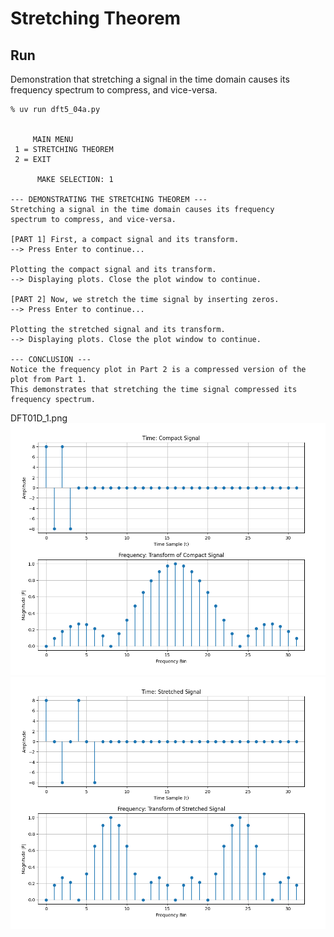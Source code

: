 Stretching Theorem
==========================

Run
---

Demonstration that stretching a signal in the time domain causes its frequency
spectrum to compress, and vice-versa.

```
% uv run dft5_04a.py


     MAIN MENU
 1 = STRETCHING THEOREM
 2 = EXIT

      MAKE SELECTION: 1

--- DEMONSTRATING THE STRETCHING THEOREM ---
Stretching a signal in the time domain causes its frequency
spectrum to compress, and vice-versa.

[PART 1] First, a compact signal and its transform.
--> Press Enter to continue...

Plotting the compact signal and its transform.
--> Displaying plots. Close the plot window to continue.

[PART 2] Now, we stretch the time signal by inserting zeros.
--> Press Enter to continue...

Plotting the stretched signal and its transform.
--> Displaying plots. Close the plot window to continue.

--- CONCLUSION ---
Notice the frequency plot in Part 2 is a compressed version of the plot from Part 1.
This demonstrates that stretching the time signal compressed its frequency spectrum.
```

DFT01D_1.png
![PNG](https://github.com/jesper-olsen/zonst/blob/master/Assets/DFT01D_1.png)
![PNG](https://github.com/jesper-olsen/zonst/blob/master/Assets/DFT01D_2.png)

